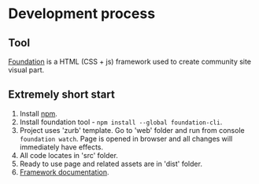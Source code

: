 # Development process

## Tool

[Foundation](https://foundation.zurb.com) is a HTML (CSS + js) framework used to create community site visual part.

## Extremely short start

1. Install [npm](https://www.npmjs.com/get-npm).
2. Install foundation tool - `npm install --global foundation-cli`.
3. Project uses 'zurb' template. Go to 'web' folder and run from console `foundation watch`. Page is opened in browser and all changes will immediately have effects.
4. All code locates in 'src' folder.
5. Ready to use page and related assets are in 'dist' folder.
6. [Framework documentation](https://foundation.zurb.com/sites/docs/xy-grid.html).